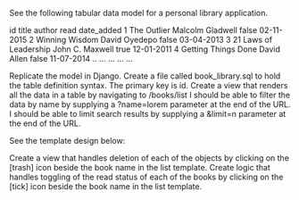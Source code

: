 See the following tabular data model for a personal library application.

id
title
author
read
date_added
1
The Outlier
Malcolm Gladwell
false
02-11-2015
2
Winning Wisdom
David Oyedepo
false
03-04-2013
3
21 Laws of Leadership
John C. Maxwell
true
12-01-2011
4
Getting Things Done
David Allen
false
11-07-2014
..
...
...
...
...

Replicate the model in Django.
Create a file called book_library.sql to hold the table definition syntax. The primary key is id.
Create a view that renders all the data in a table by navigating to /books/list
I should be able to filter the data by name by supplying a ?name=lorem parameter at the end of the URL.
I should be able to limit search results by supplying a &limit=n parameter at the end of the URL.

See the template design below:

Create a view that handles deletion of each of the objects by clicking on the [trash] icon beside the book name in the list template.
Create logic that handles toggling of the read status of each of the books by clicking on the [tick] icon beside the book name in the list template.
